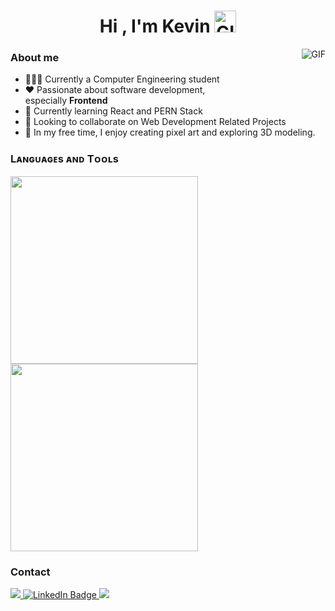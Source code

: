 <h1 align="center">Hi , I'm Kevin <img alt="GIF" src="https://media.giphy.com/media/hvRJCLFzcasrR4ia7z/giphy.gif" width="35"></h1>

<img align="right" alt="GIF" src="https://i.pinimg.com/originals/e4/26/70/e426702edf874b181aced1e2fa5c6cde.gif" />

<h3> About me </h3>
<ul>
  <li>👨🏽‍💻 Currently a Computer Engineering student</li>
  <li>❤️ Passionate about software development, <br> especially <b>Frontend</b></li>
  <li>🌱 Currently learning React and PERN Stack</li>
  <li>👯 Looking to collaborate on Web Development Related Projects</li>
  <li>🎨 In my free time, I enjoy creating pixel art and exploring 3D modeling.</li>
</ul>

<h3>Lᴀɴɢᴜᴀɢᴇs ᴀɴᴅ Tᴏᴏʟs</h3>

<div>
  <img width="300px" height="300px" src="https://skillicons.dev/icons?i=html,css,js,git" />
  <img width="300px" height="300px"  src="https://skillicons.dev/icons?i=tailwind,nodejs,react,postgres" />
</div>

<h3>Contact</h3>

<div>
  <a href="mailto:santamariakevin2003@gmail.com">
    <img src="https://img.shields.io/badge/Gmail-white?style=for-the-badge&logo=gmail&logoColor=red" />
  </a>
  <a href="https://www.linkedin.com/in/https://www.linkedin.com/in/kevin-santamaria-d%C3%A1vila-4505832b6/">
    <img src="https://img.shields.io/badge/LinkedIn-blue?style=for-the-badge&logo=linkedin&logoColor=white" alt="LinkedIn Badge"/>
  </a>
  <a href="t.me/kevinsd">
    <img src="https://img.shields.io/badge/Telegram-blue?style=for-the-badge&logo=telegram&logoColor=white" />
  </a>
</div>
